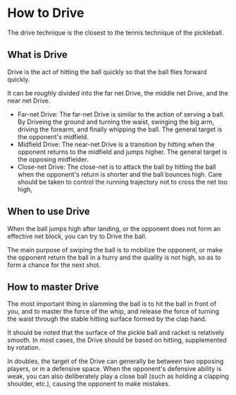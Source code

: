 # How to Drive

The drive technique is the closest to the tennis technique of the pickleball.

## What is Drive

Drive is the act of hitting the ball quickly so that the ball flies forward quickly.

It can be roughly divided into the far net Drive, the middle net Drive, and the near net Drive.

* Far-net Drive: The far-net Drive is similar to the action of serving a ball. By Driveing the ground and turning the waist, swinging the big arm, driving the forearm, and finally whipping the ball. The general target is the opponent's midfield.
* Midfield Drive: The near-net Drive is a transition by hitting when the opponent returns to the midfield and jumps higher. The general target is the opposing midfielder.
* Close-net Drive: The close-net is to attack the ball by hitting the ball when the opponent's return is shorter and the ball bounces high. Care should be taken to control the running trajectory not to cross the net too high,

## When to use Drive

When the ball jumps high after landing, or the opponent does not form an effective net block, you can try to Drive the ball.

The main purpose of swiping the ball is to mobilize the opponent, or make the opponent return the ball in a hurry and the quality is not high, so as to form a chance for the next shot.

## How to master Drive

The most important thing in slamming the ball is to hit the ball in front of you, and to master the force of the whip, and release the force of turning the waist through the stable hitting surface formed by the clap hand.

It should be noted that the surface of the pickle ball and racket is relatively smooth. In most cases, the Drive should be based on hitting, supplemented by rotation.

In doubles, the target of the Drive can generally be between two opposing players, or in a defensive space. When the opponent's defensive ability is weak, you can also deliberately play a close ball (such as holding a clapping shoulder, etc.), causing the opponent to make mistakes.